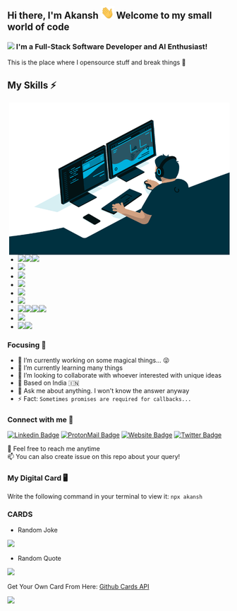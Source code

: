 ## Hi there, I'm Akansh <img src="https://github.com/akanshSirohi/akanshSirohi/blob/main/hi.gif?raw=true" width="30"/> Welcome to my small world of code
### <img src="https://emojis.slackmojis.com/emojis/images/1531849430/4246/blob-sunglasses.gif?1531849430" width="30"/> I'm a Full-Stack Software Developer and AI Enthusiast! 
This is the place where I opensource stuff and break things 🤣

## My Skills ⚡
<img align="right" alt="GIF" src="https://github.com/akanshSirohi/akanshSirohi/blob/main/code.gif?raw=true" width="500" height="345" />

- <img src="https://img.shields.io/badge/HTML5-E34F26?style=for-the-badge&logo=html5&logoColor=white" /><img src="https://img.shields.io/badge/CSS3-1572B6?style=for-the-badge&logo=css3&logoColor=white" /><img src="https://img.shields.io/badge/JavaScript-323330?style=for-the-badge&logo=javascript&logoColor=F7DF1E" />
- <img src="https://img.shields.io/badge/Java-ED8B00?style=for-the-badge&logo=java&logoColor=white" />
- <img src="https://img.shields.io/badge/C%23-239120?style=for-the-badge&logo=c-sharp&logoColor=white" />
- <img src="https://img.shields.io/badge/Android-3DDC84?style=for-the-badge&logo=android&logoColor=white" />
- <img src="https://img.shields.io/badge/React_Native-20232A?style=for-the-badge&logo=react&logoColor=61DAFB" />
- <img src="https://img.shields.io/badge/Electron-2B2E3A?style=for-the-badge&logo=electron&logoColor=9FEAF9" />
- <img src="https://img.shields.io/badge/MongoDB-4EA94B?style=for-the-badge&logo=mongodb&logoColor=white" /><img src="https://img.shields.io/badge/Express.js-000000?style=for-the-badge&logo=express&logoColor=white" /><img src="https://img.shields.io/badge/React-20232A?style=for-the-badge&logo=react&logoColor=61DAFB" /><img src="https://img.shields.io/badge/Node.js-43853D?style=for-the-badge&logo=node-dot-js&logoColor=white" />
- <img src="https://img.shields.io/badge/Python-FFD43B?style=for-the-badge&logo=python&logoColor=darkgreen" />
- <img src="https://img.shields.io/badge/PHP-777BB4?style=for-the-badge&logo=php&logoColor=white" /><img src="https://img.shields.io/badge/Codeigniter-EF4223?style=for-the-badge&logo=codeigniter&logoColor=white" />

### Focusing 🎯

- 🔭 I’m currently working on some magical things... 😜
- 🌱 I’m currently learning many things
- 👯 I’m looking to collaborate with whoever interested with unique ideas
- 📌 Based on India 🇮🇳
- 💬 Ask me about anything. I won't know the answer anyway
- ⚡ Fact: `Sometimes promises are required for callbacks...`

### Connect with me 🤝
[![Linkedin Badge](https://img.shields.io/badge/-akansh--sirohi-0077B5?style=flat&logo=Linkedin&logoColor=white&link=https://www.linkedin.com/in/akansh-sirohi)](https://www.linkedin.com/in/akansh-sirohi)
[![ProtonMail Badge](https://img.shields.io/badge/-akanshsirohi-8B89CC?style=flat&logo=protonmail&logoColor=white&link=mailto:akanshsirohi@protonmail.com)](mailto:akanshsirohi@protonmail.com)
[![Website Badge](https://img.shields.io/badge/-akansh.onrender.com-47CCCC?style=flat&logo=Google-Chrome&logoColor=white&link=https://akansh.onrender.com)](https://akansh.onrender.com)
[![Twitter Badge](https://img.shields.io/badge/-@akansh__sirohi-1ca0f1?style=flat&labelColor=1ca0f1&logo=twitter&logoColor=white&link=https://twitter.com/akansh__sirohi)](https://twitter.com/akansh__sirohi)

💬 Feel free to reach me anytime  <br>
📫 You can also create issue on this repo about your query!

### My Digital Card 🖥️
Write the following command in your terminal to view it: `npx akansh`

### CARDS
- Random Joke
<img src="https://github-cards.onrender.com/jokes-card?theme=dark" />

- Random Quote
<img src="https://github-cards.onrender.com/programming-quotes-card" />

Get Your Own Card From Here: [Github Cards API](https://github.com/akanshSirohi/Github-Cards-API)

![](https://komarev.com/ghpvc/?username=akanshSirohi&color=brightgreen&label=Visitors)
